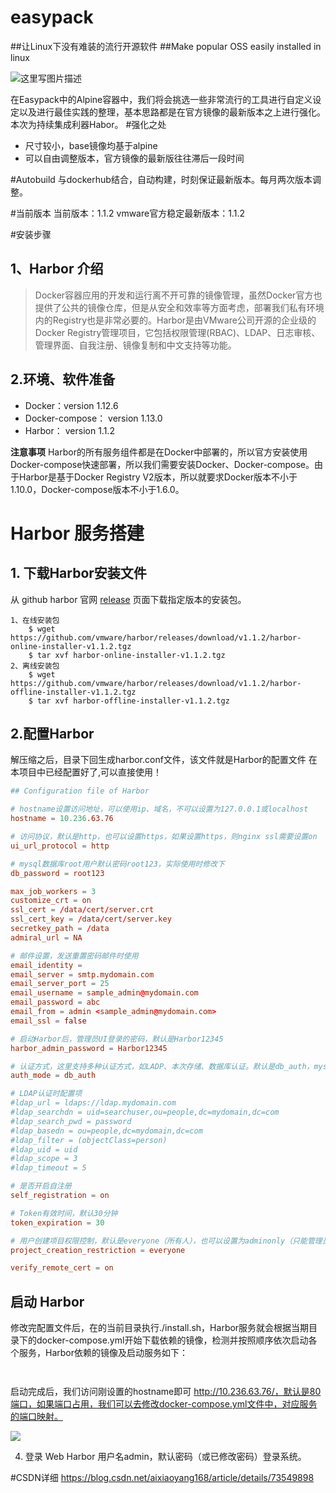 # easypack
##让Linux下没有难装的流行开源软件
##Make popular OSS easily installed in linux

![这里写图片描述](http://img.blog.csdn.net/20160809065608330)

在Easypack中的Alpine容器中，我们将会挑选一些非常流行的工具进行自定义设定以及进行最佳实践的整理，基本思路都是在官方镜像的最新版本之上进行强化。本次为持续集成利器Habor。
#强化之处
* 尺寸较小，base镜像均基于alpine
* 可以自由调整版本，官方镜像的最新版往往滞后一段时间


#Autobuild
与dockerhub结合，自动构建，时刻保证最新版本。每月两次版本调整。

#当前版本
当前版本：1.1.2
vmware官方稳定最新版本：1.1.2



#安装步骤
## 1、Harbor 介绍

> Docker容器应用的开发和运行离不开可靠的镜像管理，虽然Docker官方也提供了公共的镜像仓库，但是从安全和效率等方面考虑，部署我们私有环境内的Registry也是非常必要的。Harbor是由VMware公司开源的企业级的Docker Registry管理项目，它包括权限管理(RBAC)、LDAP、日志审核、管理界面、自我注册、镜像复制和中文支持等功能。

## 2.环境、软件准备

* Docker：version 1.12.6
* Docker-compose： version 1.13.0
* Harbor： version 1.1.2

**注意事项**
  Harbor的所有服务组件都是在Docker中部署的，所以官方安装使用Docker-compose快速部署，所以我们需要安装Docker、Docker-compose。由于Harbor是基于Docker Registry V2版本，所以就要求Docker版本不小于1.10.0，Docker-compose版本不小于1.6.0。

# Harbor 服务搭建

## 1. 下载Harbor安装文件 

从 github harbor 官网 [release](https://github.com/vmware/harbor/releases) 页面下载指定版本的安装包。

```shell
1、在线安装包
    $ wget https://github.com/vmware/harbor/releases/download/v1.1.2/harbor-online-installer-v1.1.2.tgz
    $ tar xvf harbor-online-installer-v1.1.2.tgz
2、离线安装包
    $ wget https://github.com/vmware/harbor/releases/download/v1.1.2/harbor-offline-installer-v1.1.2.tgz
    $ tar xvf harbor-offline-installer-v1.1.2.tgz
```
## 2.配置Harbor 
解压缩之后，目录下回生成harbor.conf文件，该文件就是Harbor的配置文件
在本项目中已经配置好了,可以直接使用！

```harbor.conf
## Configuration file of Harbor

# hostname设置访问地址，可以使用ip、域名，不可以设置为127.0.0.1或localhost
hostname = 10.236.63.76

# 访问协议，默认是http，也可以设置https，如果设置https，则nginx ssl需要设置on
ui_url_protocol = http

# mysql数据库root用户默认密码root123，实际使用时修改下
db_password = root123

max_job_workers = 3 
customize_crt = on
ssl_cert = /data/cert/server.crt
ssl_cert_key = /data/cert/server.key
secretkey_path = /data
admiral_url = NA

# 邮件设置，发送重置密码邮件时使用
email_identity = 
email_server = smtp.mydomain.com
email_server_port = 25
email_username = sample_admin@mydomain.com
email_password = abc
email_from = admin <sample_admin@mydomain.com>
email_ssl = false

# 启动Harbor后，管理员UI登录的密码，默认是Harbor12345
harbor_admin_password = Harbor12345

# 认证方式，这里支持多种认证方式，如LADP、本次存储、数据库认证。默认是db_auth，mysql数据库认证
auth_mode = db_auth

# LDAP认证时配置项
#ldap_url = ldaps://ldap.mydomain.com
#ldap_searchdn = uid=searchuser,ou=people,dc=mydomain,dc=com
#ldap_search_pwd = password
#ldap_basedn = ou=people,dc=mydomain,dc=com
#ldap_filter = (objectClass=person)
#ldap_uid = uid 
#ldap_scope = 3 
#ldap_timeout = 5

# 是否开启自注册
self_registration = on

# Token有效时间，默认30分钟
token_expiration = 30

# 用户创建项目权限控制，默认是everyone（所有人），也可以设置为adminonly（只能管理员）
project_creation_restriction = everyone

verify_remote_cert = on
```

## 启动 Harbor

修改完配置文件后，在的当前目录执行./install.sh，Harbor服务就会根据当期目录下的docker-compose.yml开始下载依赖的镜像，检测并按照顺序依次启动各个服务，Harbor依赖的镜像及启动服务如下：

```


```

启动完成后，我们访问刚设置的hostname即可 http://10.236.63.76/，默认是80端口，如果端口占用，我们可以去修改docker-compose.yml文件中，对应服务的端口映射。

![](https://img-blog.csdn.net/20170621153931923?watermark/2/text/aHR0cDovL2Jsb2cuY3Nkbi5uZXQvYWl4aWFveWFuZzE2OA==/font/5a6L5L2T/fontsize/400/fill/I0JBQkFCMA==/dissolve/70/gravity/SouthEast)

4) 登录 Web Harbor 
用户名admin，默认密码（或已修改密码）登录系统。

#CSDN详细
https://blog.csdn.net/aixiaoyang168/article/details/73549898
